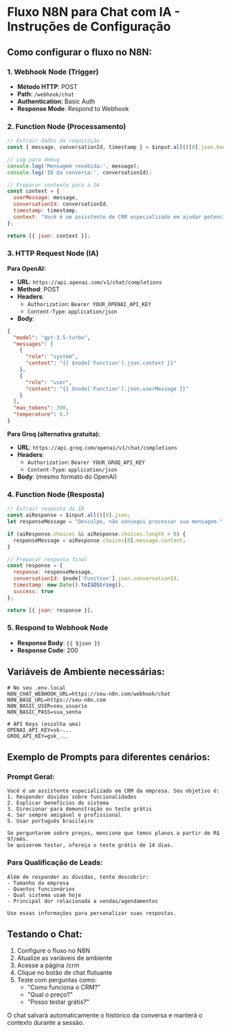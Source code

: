 # Fluxo N8N para Chat com IA - Instruções de Configuração

## Como configurar o fluxo no N8N:

### 1. Webhook Node (Trigger)
- **Método HTTP**: POST
- **Path**: `/webhook/chat`
- **Authentication**: Basic Auth
- **Response Mode**: Respond to Webhook

### 2. Function Node (Processamento)
```javascript
// Extrair dados da requisição
const { message, conversationId, timestamp } = $input.all()[0].json.body;

// Log para debug
console.log('Mensagem recebida:', message);
console.log('ID da conversa:', conversationId);

// Preparar contexto para a IA
const context = {
  userMessage: message,
  conversationId: conversationId,
  timestamp: timestamp,
  context: "Você é um assistente de CRM especializado em ajudar potenciais clientes. Seja amigável, profissional e sempre tente direcionar para uma demonstração ou teste grátis. Responda em português brasileiro."
};

return [{ json: context }];
```

### 3. HTTP Request Node (IA)
**Para OpenAI:**
- **URL**: `https://api.openai.com/v1/chat/completions`
- **Method**: POST
- **Headers**: 
  - `Authorization`: `Bearer YOUR_OPENAI_API_KEY`
  - `Content-Type`: `application/json`
- **Body**:
```json
{
  "model": "gpt-3.5-turbo",
  "messages": [
    {
      "role": "system",
      "content": "{{ $node['Function'].json.context }}"
    },
    {
      "role": "user", 
      "content": "{{ $node['Function'].json.userMessage }}"
    }
  ],
  "max_tokens": 300,
  "temperature": 0.7
}
```

**Para Groq (alternativa gratuita):**
- **URL**: `https://api.groq.com/openai/v1/chat/completions`
- **Headers**:
  - `Authorization`: `Bearer YOUR_GROQ_API_KEY`
  - `Content-Type`: `application/json`
- **Body**: (mesmo formato do OpenAI)

### 4. Function Node (Resposta)
```javascript
// Extrair resposta da IA
const aiResponse = $input.all()[0].json;
let responseMessage = "Desculpe, não consegui processar sua mensagem.";

if (aiResponse.choices && aiResponse.choices.length > 0) {
  responseMessage = aiResponse.choices[0].message.content;
}

// Preparar resposta final
const response = {
  response: responseMessage,
  conversationId: $node['Function'].json.conversationId,
  timestamp: new Date().toISOString(),
  success: true
};

return [{ json: response }];
```

### 5. Respond to Webhook Node
- **Response Body**: `{{ $json }}`
- **Response Code**: 200

## Variáveis de Ambiente necessárias:

```env
# No seu .env.local
N8N_CHAT_WEBHOOK_URL=https://seu-n8n.com/webhook/chat
N8N_BASE_URL=https://seu-n8n.com
N8N_BASIC_USER=seu_usuario
N8N_BASIC_PASS=sua_senha

# API Keys (escolha uma)
OPENAI_API_KEY=sk-...
GROQ_API_KEY=gsk_...
```

## Exemplo de Prompts para diferentes cenários:

### Prompt Geral:
```
Você é um assistente especializado em CRM da empresa. Seu objetivo é:
1. Responder dúvidas sobre funcionalidades
2. Explicar benefícios do sistema
3. Direcionar para demonstração ou teste grátis
4. Ser sempre amigável e profissional
5. Usar português brasileiro

Se perguntarem sobre preços, mencione que temos planos a partir de R$ 97/mês.
Se quiserem testar, ofereça o teste grátis de 14 dias.
```

### Para Qualificação de Leads:
```
Além de responder as dúvidas, tente descobrir:
- Tamanho da empresa
- Quantos funcionários
- Qual sistema usam hoje
- Principal dor relacionada a vendas/agendamentos

Use essas informações para personalizar suas respostas.
```

## Testando o Chat:

1. Configure o fluxo no N8N
2. Atualize as variáveis de ambiente
3. Acesse a página /crm
4. Clique no botão de chat flutuante
5. Teste com perguntas como:
   - "Como funciona o CRM?"
   - "Qual o preço?"
   - "Posso testar grátis?"

O chat salvará automaticamente o histórico da conversa e manterá o contexto durante a sessão.
